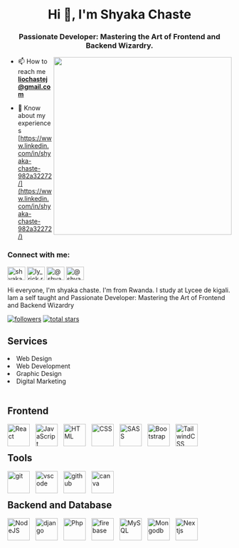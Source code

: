 
<h1 align="center">Hi 👋, I'm Shyaka Chaste</h1>
<h3 align="center">Passionate Developer: Mastering the Art of Frontend and Backend Wizardry.</h3>
<img align="right" alt"Coding" width="400" src="https://i.pinimg.com/originals/e4/26/70/e426702edf874b181aced1e2fa5c6cde.gif">


- 📫 How to reach me **liochastej@gmail.com**

- 📄 Know about my experiences [https://www.linkedin.com/in/shyaka-chaste-982a32272/](https://www.linkedin.com/in/shyaka-chaste-982a32272/)


<h3 align="left">Connect with me:</h3>
<p align="left">
<a href="https://linkedin.com/in/shyaka chaste" target="blank"><img align="center" src="https://raw.githubusercontent.com/rahuldkjain/github-profile-readme-generator/master/src/images/icons/Social/linked-in-alt.svg" alt="shyaka chaste" height="30" width="40" /></a>
<a href="https://instagram.com/ly_rick.rw" target="blank"><img align="center" src="https://raw.githubusercontent.com/rahuldkjain/github-profile-readme-generator/master/src/images/icons/Social/instagram.svg" alt="ly_rick.rw" height="30" width="40" /></a>
<a href="https://hashnode.com/@shyakachaste" target="blank"><img align="center" src="https://raw.githubusercontent.com/rahuldkjain/github-profile-readme-generator/master/src/images/icons/Social/hashnode.svg" alt="@shyakachaste" height="30" width="40" /></a>
  <a href="https://www.youtube.com/@codewithchaste" target="blank"><img align="center" src="https://raw.githubusercontent.com/rahuldkjain/github-profile-readme-generator/master/src/images/icons/Social/youtube.svg" alt="@shyakachaste" height="30" width="40" /></a>
</p>


Hi everyone, I'm shyaka chaste. I'm from Rwanda. I study at Lycee de kigali.
Iam a self taught and Passionate Developer: Mastering the Art of Frontend and Backend Wizardry


  <p align="left">
      <!--<a href="https://www.youtube.com/c/tuattrananh?sub_confirmation=1">
         <img alt="youtube subscribers" title="Subscribe to my YouTube channel" src="https://custom-icon-badges.demolab.com/youtube/channel/subscribers/UCnNgtK4tGlWcceXVzoyTg8Q?color=%23E05D44&label=SUBSCRIBE&logo=video&logoColor=white&style=for-the-badge&labelColor=CE4630"/></a> 
      <a href="https://www.youtube.com/c/tuattrananh">
         <img alt="youtube views" title="YouTube views" src="https://custom-icon-badges.demolab.com/youtube/channel/views/UCnNgtK4tGlWcceXVzoyTg8Q?color=%23E1AD0E&logo=eye&logoColor=white&style=for-the-badge&labelColor=C79600"/></a>-->
      <a href="https://github.com/shyakachaste?tab=followers">
         <img alt="followers" title="Follow me on Github" src="https://custom-icon-badges.demolab.com/github/followers/shyakachaste?color=236ad3&labelColor=1155ba&style=for-the-badge&logo=person-add&label=Follow&logoColor=white"/></a>
      <a href="https://github.com/shyakachaste?tab=repositories&sort=stargazers">
         <img alt="total stars" title="Total stars on GitHub" src="https://custom-icon-badges.demolab.com/github/stars/shyakachaste?color=55960c&style=for-the-badge&labelColor=488207&logo=star"/></a>
   </p>


<h2>Services</h2>
<li>Web Design</li>
<li>Web Development</li>
<li>Graphic Design</li>
<li>Digital Marketing</li>
</br>

<h2> Frontend</h2>

<img align="left" alt="React" width="50px" style="padding-right:10px;" src="https://cdn.jsdelivr.net/gh/devicons/devicon/icons/react/react-original.svg" />
<img align="left" alt="JavaScript" width="50px" style="padding-right:10px;" src="https://cdn.jsdelivr.net/gh/devicons/devicon/icons/javascript/javascript-plain.svg" />
<img align="left" alt="HTML" width="50px" style="padding-right:10px;" src="https://cdn.jsdelivr.net/gh/devicons/devicon/icons/html5/html5-plain.svg" />
<img align="left" alt="CSS" width="50px" style="padding-right:10px;" src="https://cdn.jsdelivr.net/gh/devicons/devicon/icons/css3/css3-plain.svg" />
<img align="left" alt="SASS" width="50px" style="padding-right:10px;" src="https://cdn.jsdelivr.net/gh/devicons/devicon/icons/sass/sass-original.svg" />
<img align="left" alt="Bootstrap" width="50px" style="padding-right:10px;" src="https://cdn.jsdelivr.net/gh/devicons/devicon/icons/bootstrap/bootstrap-plain.svg" />
<img align="left" alt="TailwindCSS" width="50px" style="padding-right:10px;" src="https://cdn.jsdelivr.net/gh/devicons/devicon/icons/tailwindcss/tailwindcss-plain.svg" /><br />

<br/>
<h2>Tools</h2>
<img align="left" alt="git" width="50px" style="padding-right:10px;" src="https://user-images.githubusercontent.com/25181517/192108372-f71d70ac-7ae6-4c0d-8395-51d8870c2ef0.png" />
<img align="left" alt="vscode" width="50px" style="padding-right:10px;" src="https://user-images.githubusercontent.com/25181517/192108891-d86b6220-e232-423a-bf5f-90903e6887c3.png" />
<img align="left" alt="github" width="50px" style="padding-right:10px;" src="https://user-images.githubusercontent.com/25181517/189715289-df3ee512-6eca-463f-a0f4-c10d94a06b2f.png" />
<img align="left" alt="canva" width="50px" style="padding-right:10px;" src="https://github.com/marwin1991/profile-technology-icons/assets/136815194/02494c7c-de6a-43a6-9293-6369696842ed" />
</br>
</br>
<h2>Backend and Database</h2>
<img align="left" alt="NodeJS" width="50px" style="padding-right:10px;" src="https://cdn.jsdelivr.net/gh/devicons/devicon/icons/nodejs/nodejs-original.svg" />
<img align="left" alt="django" width="50px" style="padding-right:10px;" src="https://cdn.jsdelivr.net/gh/devicons/devicon/icons/django/django-plain.svg" />
<img align="left" alt="Php" width="50px" style="padding-right:10px;" src="https://cdn.jsdelivr.net/gh/devicons/devicon/icons/php/php-plain.svg" />
<img align="left" alt="firebase" width="50px" style="padding-right:10px;" src="https://user-images.githubusercontent.com/25181517/189716855-2c69ca7a-5149-4647-936d-780610911353.png" />
<img align="left" alt="MySQL" width="50px" style="padding-right:10px;" src="https://cdn.jsdelivr.net/gh/devicons/devicon/icons/mysql/mysql-original-wordmark.svg" />
<img align="left" alt="Mongodb" width="50px" style="padding-right:10px;" src="https://cdn.jsdelivr.net/gh/devicons/devicon/icons/mongodb/mongodb-plain.svg" />
<img align="left" alt="Nextjs" width="50px" style="padding-right:10px;" src="https://www.google.com/search?q=next+js+image+logo&tbm=isch&chips=q:next+js+logo,g_1:svg:QPAt_JxgRZw%3D&rlz=1C1CHBD_enRW1041RW1041&hl=en&sa=X&ved=2ahUKEwjeia3Br_aBAxXpmicCHc6YD2kQ4lYoAXoECAEQMA&biw=1349&bih=657#imgrc=uHGJuudai51cDM" />



